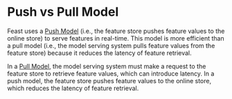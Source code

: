 # Push vs Pull Model

Feast uses a [Push Model](https://en.wikipedia.org/wiki/Push_technology) (i.e., the feature store pushes feature values to the online store) to serve features in 
real-time. This model is more efficient than a pull model (i.e., the model serving system pulls feature values from the 
feature store) because it reduces the latency of feature retrieval. 

In a [Pull Model](https://en.wikipedia.org/wiki/Pull_technology), the model serving system must make 
a request to the feature store to retrieve feature values, which can introduce latency. In a push model, the feature 
store pushes feature values to the online store, which reduces the latency of feature retrieval.


